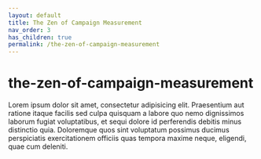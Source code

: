 ```yaml
---
layout: default
title: The Zen of Campaign Measurement
nav_order: 3
has_children: true
permalink: /the-zen-of-campaign-measurement
---
```


# the-zen-of-campaign-measurement

Lorem ipsum dolor sit amet, consectetur adipisicing elit. Praesentium aut ratione itaque facilis sed culpa quisquam a labore quo nemo dignissimos laborum fugiat voluptatibus, et sequi dolore id perferendis debitis minus distinctio quia. Doloremque quos sint voluptatum possimus ducimus perspiciatis exercitationem officiis quas tempora maxime neque, eligendi, quae cum deleniti.
